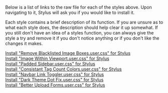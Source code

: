 Below is a list of links to the raw file for each of the styles above. Upon navigating to it, Stylus will ask you if you would like to install it.  

Each style contains a brief description of its function. If you are unsure as to what each style does, the description should help clear it up somewhat. If you still don't have an idea of a styles function, you can always give the style a try and remove it if you don't notice anything or if you don't like the changes it makes.  

[Install "Remove Blacklisted Image Boxes.user.css" for Stylus](https://raw.githubusercontent.com/Neop0litan/CSS-Tweaks/main/Stylus/rule34.xxx/Remove%20Blacklisted%20Image%20Boxes.user.css)  
[Install "Image Within Viewport.user.css" for Stylus](https://raw.githubusercontent.com/Neop0litan/CSS-Tweaks/main/Stylus/rule34.xxx/Image%20Within%20Viewport.user.css)  
[Install "Padded Sidebar.user.css" for Stylus](https://raw.githubusercontent.com/Neop0litan/CSS-Tweaks/main/Stylus/rule34.xxx/Padded%20Sidebar.user.css)  
[Install "Consistant Tag Count Colors.user.css" for Stylus](https://raw.githubusercontent.com/Neop0litan/CSS-Tweaks/main/Stylus/rule34.xxx/Consistant%20Tag%20Count%20Colors.user.css)  
[Install "Navbar Link Toggler.user.css" for Stylus](https://raw.githubusercontent.com/Neop0litan/CSS-Tweaks/main/Stylus/rule34.xxx/Navbar%20Link%20Toggler.user.css)  
[Install "Dark Theme Dot Fix.user.css" for Stylus](https://raw.githubusercontent.com/Neop0litan/CSS-Tweaks/main/Stylus/rule34.xxx/Dark%20Theme%20Dot%20Fix.user.css)  
[Install "Better Upload Forms.user.css" for Stylus](https://raw.githubusercontent.com/Neop0litan/CSS-Tweaks/main/Stylus/rule34.xxx/Better%20Upload%20Forms.user.css)  